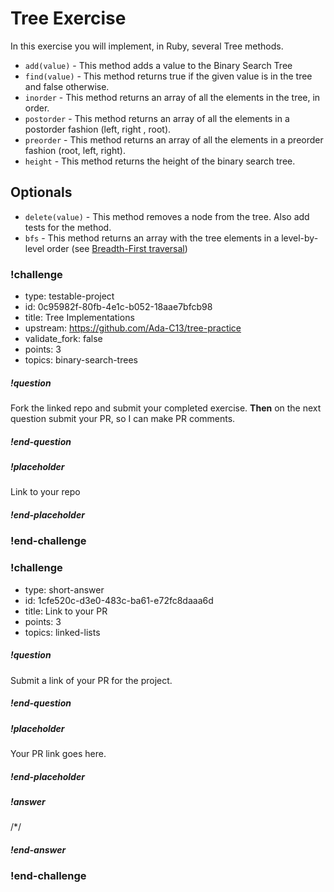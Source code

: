 # Tree Exercise

In this exercise you will implement, in Ruby, several Tree methods.

- `add(value)` - This method adds a value to the Binary Search Tree
- `find(value)` - This method returns true if the given value is in the tree and false otherwise.
- `inorder` - This method returns an array of all the elements in the tree, in order.
- `postorder` - This method returns an array of all the elements in a postorder fashion (left, right , root).
- `preorder` - This method returns an array of all the elements in a preorder fashion (root, left, right).
- `height` - This method returns the height of the binary search tree.

## Optionals

- `delete(value)` - This method removes a node from the tree.  Also add tests for the method.  
- `bfs` - This method returns an array with the tree elements in a level-by-level order (see [Breadth-First traversal](https://www.cs.bu.edu/teaching/c/tree/breadth-first/))


<!-- >>>>>>>>>>>>>>>>>>>>>> BEGIN CHALLENGE >>>>>>>>>>>>>>>>>>>>>> -->
<!-- Replace everything in square brackets [] and remove brackets  -->

### !challenge

* type: testable-project
* id: 0c95982f-80fb-4e1c-b052-18aae7bfcb98
* title: Tree Implementations
* upstream: https://github.com/Ada-C13/tree-practice
* validate_fork: false
* points: 3
* topics: binary-search-trees

##### !question

Fork the linked repo and submit your completed exercise.  **Then** on the next question submit your PR, so I can make PR comments.

##### !end-question

##### !placeholder

Link to your repo

##### !end-placeholder

<!-- other optional sections -->
<!-- !hint - !end-hint (markdown, users can see after a failed attempt) -->
<!-- !rubric - !end-rubric (markdown, instructors can see while scoring a checkpoint) -->
<!-- !explanation - !end-explanation (markdown, students can see after answering correctly) -->

### !end-challenge

<!-- ======================= END CHALLENGE ======================= -->

<!-- >>>>>>>>>>>>>>>>>>>>>> BEGIN CHALLENGE >>>>>>>>>>>>>>>>>>>>>> -->
<!-- Replace everything in square brackets [] and remove brackets  -->

### !challenge

* type: short-answer
* id: 1cfe520c-d3e0-483c-ba61-e72fc8daaa6d
* title: Link to your PR
* points: 3
* topics: linked-lists

##### !question

Submit a link of your PR for the project.

##### !end-question

##### !placeholder

Your PR link goes here.

##### !end-placeholder

##### !answer

/*/

##### !end-answer

<!-- other optional sections -->
<!-- !hint - !end-hint (markdown, users can see after a failed attempt) -->
<!-- !rubric - !end-rubric (markdown, instructors can see while scoring a checkpoint) -->
<!-- !explanation - !end-explanation (markdown, students can see after answering correctly) -->

### !end-challenge

<!-- ======================= END CHALLENGE ======================= -->